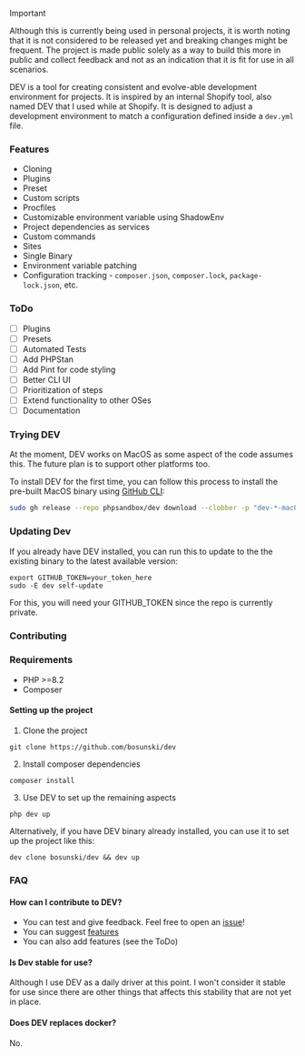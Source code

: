 >[!Important]
> Although this is currently being used in personal projects, it is worth noting that it is not considered to be released yet and breaking changes might be frequent. The project is made public solely as a way to build this more in public and collect feedback and not as an indication that it is fit for use in all scenarios.

DEV is a tool for creating consistent and evolve-able development environment for projects. It is inspired by an internal Shopify tool, also named DEV that I used while at Shopify. It is designed to adjust a development environment to match a configuration defined inside a `dev.yml` file.

### Features
- Cloning
- Plugins
- Preset
- Custom scripts
- Procfiles
- Customizable environment variable using ShadowEnv
- Project dependencies as services
- Custom commands
- Sites
- Single Binary
- Environment variable patching
- Configuration tracking - `composer.json`, `composer.lock`, `package-lock.json`, etc.

### ToDo
- [ ] Plugins
- [ ] Presets
- [ ] Automated Tests
- [ ] Add PHPStan
- [ ] Add Pint for code styling
- [ ] Better CLI UI
- [ ] Prioritization of steps
- [ ] Extend functionality to other OSes
- [ ] Documentation

### Trying DEV
At the moment, DEV works on MacOS as some aspect of the code assumes this. The future plan is to support other platforms too.

To install DEV for the first time, you can follow this process to install the pre-built MacOS binary using [GitHub CLI](https://cli.github.com):

```bash
sudo gh release --repo phpsandbox/dev download --clobber -p "dev-*-macOS-arm64" -O /usr/local/bin/dev 
```

### Updating Dev
If you already have DEV installed, you can run this to update to the the existing binary to the latest available version:

```
export GITHUB_TOKEN=your_token_here
sudo -E dev self-update
```

For this, you will need your GITHUB_TOKEN since the repo is currently private.

### Contributing
### Requirements
- PHP >=8.2
- Composer

#### Setting up the project

1. Clone the project
```shell
git clone https://github.com/bosunski/dev
```
2. Install composer dependencies
```shell
composer install
```
3. Use DEV to set up the remaining aspects
```shell
php dev up
```

Alternatively, if you have DEV binary already installed, you can use it to set up the project like this:
```shell
dev clone bosunski/dev && dev up
```

### FAQ

#### How can I contribute to DEV?
- You can test and give feedback. Feel free to open an [issue](https://github.com/bosunski/dev/issues/new)!
- You can suggest [features](https://github.com/bosunski/dev/issues/new)
- You can also add features (see the ToDo)

#### Is Dev stable for use?
Although I use DEV as a daily driver at this point. I won't consider it stable for use since there are other things
that affects this stability that are not yet in place.

#### Does DEV replaces docker?
No.
